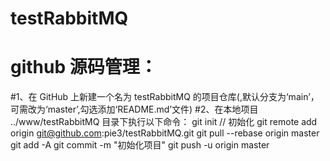 # testRabbitMQ
# github 源码管理：
#1、在 GitHub 上新建一个名为 testRabbitMQ 的项目仓库(,默认分支为‘main’，可需改为‘master’,勾选添加‘README.md’文件)
#2、在本地项目 ../www/testRabbitMQ 目录下执行以下命令：
 git init // 初始化
 git remote add origin git@github.com:pie3/testRabbitMQ.git
 git pull --rebase origin master
 git add -A
 git commit -m "初始化项目"
 git push -u origin master
 


